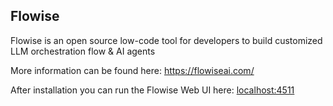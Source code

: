 ## Flowise

Flowise is an open source low-code tool for developers to build customized LLM orchestration flow & AI agents

More information can be found here: https://flowiseai.com/

After installation you can run the Flowise Web UI here: [localhost:4511](http://localhost:4511)
